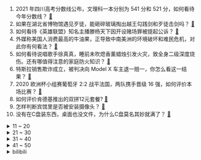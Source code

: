 1. 2021 年四川高考分数线公布，文理科一本分别为 541 分和 521 分，如何看待今年分数线？ [:link:](https://www.zhihu.com/question/466835029)
2. 如果在湖北省博物馆遇见歹徒，能砸碎玻璃掏出越王勾践剑和歹徒击剑吗？ [:link:](https://www.zhihu.com/question/466117995)
3. 如何看待《英雄联盟》知名主播滕杨天下因开设赌场罪被提起公诉？ [:link:](https://www.zhihu.com/question/464376334)
4. 外媒称美国人消费最高的牛油果，正导致中南美洲的环境破坏和难民危机，对此你有何看法？ [:link:](https://www.zhihu.com/question/466723204)
5. 如何看待说唱歌手徐真真，睡前未吹熄香薰蜡烛引发火灾，致全身二级深度烧伤。还有哪值得注意的家庭防火知识？ [:link:](https://www.zhihu.com/question/466504088)
6. 特斯拉销售欺诈成立，被判决向 Model X 车主退一赔一，你怎么看这一结果？ [:link:](https://www.zhihu.com/question/466355841)
7. 2020 欧洲杯小组赛葡萄牙 2:2 战平法国，两队携手晋级 16 强，如何评价本场比赛？ [:link:](https://www.zhihu.com/question/466781763)
8. 如何评价肯德基推出的双拼12元套餐? [:link:](https://www.zhihu.com/question/466259792)
9. 怎样判断宾馆里是否被安装摄像头？ [:link:](https://www.zhihu.com/question/24929266)
10. 没有在C盘装东西，桌面也没文件，为什么C盘莫名其妙就满了？ [:link:](https://www.zhihu.com/question/456677257)
<details>
<summary>11 ~ 20</summary>

11. 我是高考完的女生，我一直想学临床医学，想当医生，但家人觉得苦劝我放弃，我很犹豫，有什么建议吗？ [:link:](https://www.zhihu.com/question/465870397)
12. 如果高考失利，你会选择复读一年还是去专科用两年时间专升本？ [:link:](https://www.zhihu.com/question/328514956)
13. 为什么蔚来还在卖400多公里续航的车？ [:link:](https://www.zhihu.com/question/465399311)
14. 七八千的布艺沙发和一万左右的皮艺沙发，哪个值得买? [:link:](https://www.zhihu.com/question/341967701)
15. 选择在澳门科技大学念书你后悔吗？ [:link:](https://www.zhihu.com/question/395824634)
16. 玩了十几天的《摩尔庄园》，你对《摩尔庄园》最大的感觉是什么？ [:link:](https://www.zhihu.com/question/465468791)
17. 应届生参加工作，什么事情越早知道越好？ [:link:](https://www.zhihu.com/question/407372614)
18. 如何看待「青眼白龙」持有者名下 U 盘拍卖再遭中止，从 40 元飙涨到 4 万元，U盘里面装了什么？ [:link:](https://www.zhihu.com/question/466587646)
19. 如果一个人不能给你很多的爱，也不能给你很多的钱，但是能给你快乐，你还会和他在一起吗? [:link:](https://www.zhihu.com/question/458007669)
20. 计算机大类分流女生应该怎么选（计科、软工、信安、物联网）？ [:link:](https://www.zhihu.com/question/464081479)
</details>
<details>
<summary>21 ~ 30</summary>

21. 天同创始人蒋勇因心脏病突发不幸离世，你对他有哪些记忆？蒋律师对法律行业有怎样的影响和贡献？ [:link:](https://www.zhihu.com/question/466834495)
22. 郑州 1 米 56 小伙被录用后疑似因身高问题又遭拒，对此你怎么看？ [:link:](https://www.zhihu.com/question/466582127)
23. 如何评价网易丁磊称高考填志愿时，「专业＞学校＞城市」？你怎么认为？ [:link:](https://www.zhihu.com/question/466700024)
24. 教育部提出「中小学课后服务结束时间原则上不早于正常下班后半小时」，具体应该如何落实？ [:link:](https://www.zhihu.com/question/466568287)
25. 如果我们穿越到数千光年外，是不是就能用超级望远镜，亲眼看到几千年前的事情了？ [:link:](https://www.zhihu.com/question/429699064)
26. 如果中国男足真的再次打进世界杯，大家会比 02 年更加沸腾吗？ [:link:](https://www.zhihu.com/question/463752483)
27. 中国为什么迟迟没有出现「超级英雄」题材的电影？ [:link:](https://www.zhihu.com/question/55011793)
28. 假如你灵魂穿越到了《楚门的世界》中的楚门后，该怎么逃离这个世界？ [:link:](https://www.zhihu.com/question/463821503)
29. 如何看待近期日本漫画屡屡暴雷敏感问题？ [:link:](https://www.zhihu.com/question/465217223)
30. 东京奥运会进入倒计时 30 天，日本防疫工作现在进行如何？你支持「空场举办」吗？ [:link:](https://www.zhihu.com/question/466695575)
</details>
<details>
<summary>31 ~ 40</summary>

31. 《斗破苍穹》中萧炎真的是靠药老才成为斗帝的吗？ [:link:](https://www.zhihu.com/question/325197543)
32. 为什么LOL不设置全球总决赛的海选赛？让普通玩家也有参与感？ [:link:](https://www.zhihu.com/question/348029119)
33. 从未发表过任何论文的陈好，却被认证为中戏的正教授，是否合乎标准？被评定为教授的标准是什么？ [:link:](https://www.zhihu.com/question/466544935)
34. 如何看待新修版《天龙八部》中王语嫣回到了慕容复身边？这是否是老爷子爱情观的一次改变? [:link:](https://www.zhihu.com/question/466375037)
35. 本·西蒙斯，像他这样从小打篮球长大的人，为什么不会投篮呢？一直没有教练点拨他吗？ [:link:](https://www.zhihu.com/question/466334440)
36. 美国为什么不能自己建造空间站？ [:link:](https://www.zhihu.com/question/466163410)
37. 「物理学的大厦已经落成，上面只有两朵乌云」是什么意思？ [:link:](https://www.zhihu.com/question/319790208)
38. 考不上高中怎么办，有出路吗，能干什么？ [:link:](https://www.zhihu.com/question/465806019)
39. 如何评价美剧《洛基》第一季第三集？ [:link:](https://www.zhihu.com/question/466766242)
40. 上学真的是唯一的出路吗？成绩很重要吗？ [:link:](https://www.zhihu.com/question/466028296)
</details>
<details>
<summary>41 ~ 50</summary>

41. 有哪些你喜欢的句子可以推荐？ [:link:](https://www.zhihu.com/question/458897891)
42. 喜欢宅的人，如何把家装修成舒适的地方？ [:link:](https://www.zhihu.com/question/463153670)
43. 2021 年上海高考查分是一种怎样的体验？ [:link:](https://www.zhihu.com/question/463610724)
44. 大专文科生学电气自动化能学好吗？ [:link:](https://www.zhihu.com/question/463405154)
45. 高三毕业不上大学以后能有更好的生活吗？ [:link:](https://www.zhihu.com/question/465162371)
46. 异地恋，你熬过来了吗？ [:link:](https://www.zhihu.com/question/456081793)
47. 选择学医你后悔吗？你会推荐你身边的人学医吗？ [:link:](https://www.zhihu.com/question/466585829)
48. 上海插班生的难度及其含金量怎么样？ [:link:](https://www.zhihu.com/question/406103266)
49. 有哪些可以写在课本上的励志短句? [:link:](https://www.zhihu.com/question/370697717)
50. 考研期间每天都觉得自己考不上是正常的吗？ [:link:](https://www.zhihu.com/question/465105306)
</details><details>
<summary>bilibili</summary>

1. 自制点火启动式火箭电脑机箱 [:link:](//www.bilibili.com/video/BV1i5411K7cY)
2. INTO1-刘彰回来啦，用一个歌词vlog来跟大家聊聊最近～ [:link:](//www.bilibili.com/video/BV1fK4y1u7Ms)
3. 【亮记生物鉴定】网络热传生物鉴定31 [:link:](//www.bilibili.com/video/BV1No4y1C7mw)
4. 我是谁？（2） [:link:](//www.bilibili.com/video/BV1mo4y1y7c7)
5. 《原神》枫原万叶角色PV——「月下风来」 [:link:](//www.bilibili.com/video/BV1Lg41137kX)
6. 【仙剑奇侠传三】仙剑相伴 此生不换！！！ [:link:](//www.bilibili.com/video/BV1yK4y1u7hm)
7. 源石虫站起来了！！！ [:link:](//www.bilibili.com/video/BV1wo4y1C7Rq)
8. 许嵩《有何不可》《如约而至》爷青回！【B站夏日毕业歌会2021单品】 [:link:](//www.bilibili.com/video/BV1zh411a7Du)
9. 一口大锅40种配菜，江西麻辣水煮，只看一眼口水流下来...... [:link:](//www.bilibili.com/video/BV1D5411K7Gk)
10. 【猛男舞团】蜜雪冰城主题曲 [:link:](//www.bilibili.com/video/BV1qX4y1A7AD)
<details>
<summary>11 ~ 20</summary>

11. 二仙桥大爷伦敦音&谭sir：为美好的B站12岁生日献上祝福。 [:link:](//www.bilibili.com/video/BV1kU4y1G7jk)
12. 全网吹爆的河南卫视，狠抽了资本一个耳光 [:link:](//www.bilibili.com/video/BV1Hq4y1L7GP)
13. 【原神】耗时2个月，良心巨制！全角色武器圣遗物配装+天赋加点攻略丨荧火攻略组 [:link:](//www.bilibili.com/video/BV1bV411s7yq)
14. 谁人打的太极拳！LOL无限丛刃双持七匹狼！【有点骚东西】 [:link:](//www.bilibili.com/video/BV1fg411g7ut)
15. 用一部电影的时间看完CSOL大灾变故事剧情 [:link:](//www.bilibili.com/video/BV1y64y1X7YG)
16. 主管哭了，00后反杀 [:link:](//www.bilibili.com/video/BV1zK4y1u79R)
17. 【小高姐】鸡蛋灌饼 [:link:](//www.bilibili.com/video/BV1J5411T7Wa)
18. 《千古玦尘》：影后演古偶，演得烂，扮得丑 [:link:](//www.bilibili.com/video/BV19o4y1k7Rz)
19. 十二首血洗B站的动漫神曲！唤醒你的中二灵魂！！！ [:link:](//www.bilibili.com/video/BV1fv411p79E)
20. 你管这叫香肠？！米其林都哭了！！！ [:link:](//www.bilibili.com/video/BV1Zy4y1T7no)
</details>
<details>
<summary>21 ~ 30</summary>

21. 社 交 废 物 [:link:](//www.bilibili.com/video/BV1vB4y1M7Wt)
22. 【时代少年团】《小小孩》MV [:link:](//www.bilibili.com/video/BV1S44y1B7x6)
23. 蜜雪冰城❤️原神分店 [:link:](//www.bilibili.com/video/BV1B64y1t7wo)
24. 【Henry刘宪华】With Ailee《Rolling in the Deep》 [:link:](//www.bilibili.com/video/BV1sb4y1C75U)
25. 课 堂 请 勿 对 对 子 【第二季】1 [:link:](//www.bilibili.com/video/BV1KM4y1u7CX)
26. 含有剧毒的德汉劳绵蟹，超萌超可爱，可惜只能放生吃泡面 [:link:](//www.bilibili.com/video/BV1KQ4y1R74g)
27. 饮茶哥：谢谢大家！好开森收到b站奖牌！ [:link:](//www.bilibili.com/video/BV1Vq4y1s73d)
28. 笑死！路霸劫道，拦下部队运兵车【阅片无数Ⅱ 08】 [:link:](//www.bilibili.com/video/BV1nq4y1s7m1)
29. 蔡英文哭拜登死的狗，不哭台湾人引全省怒骂 [:link:](//www.bilibili.com/video/BV1DB4y1M7Uf)
30. 救命！蜜雪冰城的玩具太魔性了！ [:link:](//www.bilibili.com/video/BV1D64y1r7b8)
</details>
<details>
<summary>31 ~ 40</summary>

31. 进击！粉碎工具库一般的吸毒窝点！粉丝-3！ [:link:](//www.bilibili.com/video/BV1H44y1z7JL)
32. 血渍！尿渍！霉斑！知名连锁酒店测评，男主播为何先崩溃后脸红？ [:link:](//www.bilibili.com/video/BV1eU4y1G7o5)
33. 期 末 复 习 现 状 [:link:](//www.bilibili.com/video/BV16q4y1L7Up)
34. 沙漠中沙雕的动物们 [:link:](//www.bilibili.com/video/BV1jV411s7xt)
35. 给他爱！人声演绎《侠盗猎车》系列主题曲【MayTree五月树】 [:link:](//www.bilibili.com/video/BV1bB4y1M72n)
36. 云缨终极教学！新赛季必学！T0打野！永远滴神！ [:link:](//www.bilibili.com/video/BV1Bo4y1k7S1)
37. 儿子月考得第二名，妈妈奖励他超市一分钟随便拿，看看花了多少钱 [:link:](//www.bilibili.com/video/BV1z54y1H74f)
38. 2021年高考成绩出来后   吐槽大会 [:link:](//www.bilibili.com/video/BV16M4y1u7W2)
39. 画在天窗上日出时看的画，一份送给女儿未来开启的礼物 [:link:](//www.bilibili.com/video/BV1cf4y1h7RQ)
40. 【考试周破防】破防康熙帝怒斥群臣 [:link:](//www.bilibili.com/video/BV1vw411f7Gc)
</details>
<details>
<summary>41 ~ 50</summary>

41. 成 龙 の 骚 操 作⑫ [:link:](//www.bilibili.com/video/BV1eB4y1M71b)
42. 郭达用陕西话演绎《将进酒》，你见过吗？ [:link:](//www.bilibili.com/video/BV1N44y1z7Na)
43. 男 妈 妈 与 带 孝 子 [:link:](//www.bilibili.com/video/BV1af4y1t7Qy)
44. 4元一杯，一年卖出两亿杯——蜜雪冰城柠檬水的秘密 [:link:](//www.bilibili.com/video/BV1c64y197pb)
45. 黑帮大佬火拼现场，孙红雷流氓演得太像了！回顾童年经典《征服》第三期 [:link:](//www.bilibili.com/video/BV1Gb4y1o7W5)
46. 死 灵 之 书【掉SAN预警】 [:link:](//www.bilibili.com/video/BV1n44y1B7ad)
47. 够狠够刺激！炸鸡叔一箭三雕杀人于无形《绝命毒师》第三季5-8 [:link:](//www.bilibili.com/video/BV1744y1B7Ya)
48. 日本最大的怪物生蚝！一口下去，鲜甜汁水满嘴，肉感滑嫩爽脆。 [:link:](//www.bilibili.com/video/BV1mf4y1t7cW)
49. 要热化了的英文版《热爱105°C的你》超甜！ [:link:](//www.bilibili.com/video/BV1mK4y1u7Wg)
50. 1000块挑战在日本中古店能淘多少宝贝？手办竟然都白送？！ [:link:](//www.bilibili.com/video/BV1pV411x72k)
</details>
<details>
<summary>51 ~ 60</summary>

51. 我拍下了8700万的青眼白龙！！！（狗头） [:link:](//www.bilibili.com/video/BV1P44y1z7Y3)
52. 【罗翔】我把身份信息卖了，结果成了5家公司的法人，还搞上了电信诈骗？ [:link:](//www.bilibili.com/video/BV1fg411g7uB)
53. 2021年高考查分现状 [:link:](//www.bilibili.com/video/BV1dM4y1u76V)
54. 【亚索】热爱0/21的你 [:link:](//www.bilibili.com/video/BV1D54y1H7X2)
55. 【黑胶】周杰伦《花海》超经典神曲！海岛唱腔治愈人心！ [:link:](//www.bilibili.com/video/BV1BU4y157NG)
56. 【侦查冰】8700万买青眼白龙值不值？线下验了货的我有话说！ [:link:](//www.bilibili.com/video/BV1aK4y1g7Wk)
57. 最新研究！新冠前年12月已在美国传播 [:link:](//www.bilibili.com/video/BV15V411s75v)
58. 【INTO1伯远】10w fo解锁vocal练习室！《总有爱》&《命运是你家》 [:link:](//www.bilibili.com/video/BV1Mb4y1C7b6)
59. 爆肝72小时下潜400多次，完成水下舞蹈《红》把演员泡白了 [:link:](//www.bilibili.com/video/BV1XB4y1M7vm)
60. 这阴间对局，看完我直接把我家电饭煲吃了 [:link:](//www.bilibili.com/video/BV1Pv411H7pt)
</details>
<details>
<summary>61 ~ 70</summary>

61. 【旭日东升】01：聊聊初代中国共产党人与美国的“互动往事” [:link:](//www.bilibili.com/video/BV1364y1d79r)
62. 评分3.6！编剧疯了！UP主看完也疯了！直球吐槽19年度发病神作《笑容的代价》 [:link:](//www.bilibili.com/video/BV17w411f7TV)
63. 包贝尔年度最烂导演？我从来没见过如此带节奏的尬黑！【阳光姐妹淘】 [:link:](//www.bilibili.com/video/BV1kf4y187B8)
64. 双向救赎！死亡不是终点，遗忘才是！9.1分治愈韩剧《我是遗物整理师》P3 [:link:](//www.bilibili.com/video/BV1rw411o7dw)
65. 哈士奇怒抢宠物医生的肉包子，那疯狂的样子，引起场面一阵混乱 [:link:](//www.bilibili.com/video/BV1z44y1B7o2)
66. 费时两天把大骨头敲成骨浆做成汤！不加调料就很香！ [:link:](//www.bilibili.com/video/BV1Y64y197vp)
67. 一人独食3斤大龙虾 450元带来的快乐 [:link:](//www.bilibili.com/video/BV1hb4y1C7Ny)
68. 英雄联盟宇宙全历史——这便是你眼中恢宏磅礴 波澜壮阔的英雄联盟世界 [:link:](//www.bilibili.com/video/BV1Gv411W7rN)
69. 鲨 鱼 屠 夫 ！！ [:link:](//www.bilibili.com/video/BV1D64y1r7Ah)
70. 空 间 站 有 宫 保 鸡 [:link:](//www.bilibili.com/video/BV1eB4y1M7QC)
</details>
<details>
<summary>71 ~ 80</summary>

71. 【原神1.6】砂糖武装不是唯一答案！剧变阵容全方位超硬核解析，砂糖刻晴T0配队！ [:link:](//www.bilibili.com/video/BV16B4y1M7oP)
72. 在猫妈妈面前，假装吃掉小奶猫会发生什么？ [:link:](//www.bilibili.com/video/BV1j64y1r7zV)
73. 【足球的悲哀】欧洲杯为啥没人看了？第一运动真的凉了？ [:link:](//www.bilibili.com/video/BV1af4y1t7sv)
74. 能看懂这条视频的绝对脱单 [:link:](//www.bilibili.com/video/BV1Sy4y1T78F)
75. 印度史无前例的事故，近60万人伤亡，20万人永久致残，博帕尔工业事故 | 奇闻观察室 [:link:](//www.bilibili.com/video/BV1a5411T7py)
76. 文 化 自 信 [:link:](//www.bilibili.com/video/BV1p64y1r71D)
77. 王老菊教你开厂上班 [:link:](//www.bilibili.com/video/BV1q64y197z1)
78. 好家伙，胜利队就7个人，你一句话伤了一半人的心 [:link:](//www.bilibili.com/video/BV1Qg411g7Tr)
79. 鹿哥喜提蜜雪冰城一杯 [:link:](//www.bilibili.com/video/BV1Dh411a7U5)
80. 油管1.6亿播放的特效短片！当贪吃蛇进入现实世界 [:link:](//www.bilibili.com/video/BV1jK4y1g7qH)
</details>
<details>
<summary>81 ~ 90</summary>

81. 当国人在游戏里实现地空协同【解说全覆盖27期】 [:link:](//www.bilibili.com/video/BV1K5411T7yZ)
82. 这动物园不太对劲？？？？#4 [:link:](//www.bilibili.com/video/BV1eo4y1k7J3)
83. 厨师长教你：“油焖小龙虾”的家常做法，香辣入味，越吃越过瘾 [:link:](//www.bilibili.com/video/BV1E44y1z7Gt)
84. 土  木  冰  城 [:link:](//www.bilibili.com/video/BV1Y64y1r7EH)
85. VLOG高考后 [:link:](//www.bilibili.com/video/BV1a54y1G76w)
86. 【忘川韩信】把血量把控到极致，才是一名合格的刺客！！！ [:link:](//www.bilibili.com/video/BV1gX4y1P77K)
87. 史上最秀英雄，云缨“枪下无限连”技巧，终极教学！ [:link:](//www.bilibili.com/video/BV115411T7Cc)
88. 下大雨被迫绑架回来的三只小奶猫，给它们取名羊肉羊汤羊杂碎 [:link:](//www.bilibili.com/video/BV1jM4y1g7WJ)
89. 《江南七怪大结局》，怪拔山兮气盖世，相亲大战显神通！ [:link:](//www.bilibili.com/video/BV1gv411H7HL)
90. 婚后的男人永远都在伺机报复 [:link:](//www.bilibili.com/video/BV1h5411T7xd)
</details>
<details>
<summary>91 ~ 100</summary>

91. 姑姑真疼侄子，做一斤重超大蒸饺招待，配上大葱真香 [:link:](//www.bilibili.com/video/BV1C54y1G7J1)
92. 可爱宝宝宝 [:link:](//www.bilibili.com/video/BV1T54y1H7ua)
93. 火麒麟呢？我这么大一把火麒麟呢？ [:link:](//www.bilibili.com/video/BV1nb4y1o7o8)
94. 偷偷背着老婆买个“房子”？她突然兴奋了！ [:link:](//www.bilibili.com/video/BV1cy4y1M7WR)
95. 成都“爆火”冷锅串串，半条街都是他家桌子，5毛一串171元一大盆，天天火爆，老板说：我家根本没有特色 [:link:](//www.bilibili.com/video/BV1JU4y1G7uD)
96. 消化一下：外交部罕见要我公民“赶紧撤”，阿富汗究竟怎么了？ [:link:](//www.bilibili.com/video/BV1U44y1B7En)
97. 以前的焦虑🆚现在的焦虑 [:link:](//www.bilibili.com/video/BV1MX4y1P7EN)
98. Fa♂Q💖105 °C的你 [:link:](//www.bilibili.com/video/BV1Wy4y1g7vz)
99. 1块钱开战令？卖家把我当猴耍了...... [:link:](//www.bilibili.com/video/BV1xK4y1u7Kp)
100. 政府出手！四川比特币矿场集体断电 [:link:](//www.bilibili.com/video/BV1Yy4y1M75t)
</details></details>